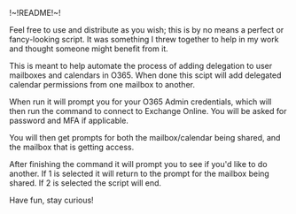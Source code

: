 !~!README!~!

Feel free to use and distribute as you wish; this is by no means a perfect or fancy-looking script. It was something I threw together to
help in my work and thought someone might benefit from it.

This is meant to help automate the process of adding delegation to user mailboxes and calendars in O365. When done this scipt will 
add delegated calendar permissions from one mailbox to another.

When run it will prompt you for your O365 Admin credentials, which will then run the command to connect to Exchange Online. You will be asked
for password and MFA if applicable.

You will then get prompts for both the mailbox/calendar being shared, and the mailbox that is getting access.

After finishing the command it will prompt you to see if you'd like to do another. If 1 is selected it will return to the prompt
for the mailbox being shared. If 2 is selected the script will end.

Have fun, stay curious!

